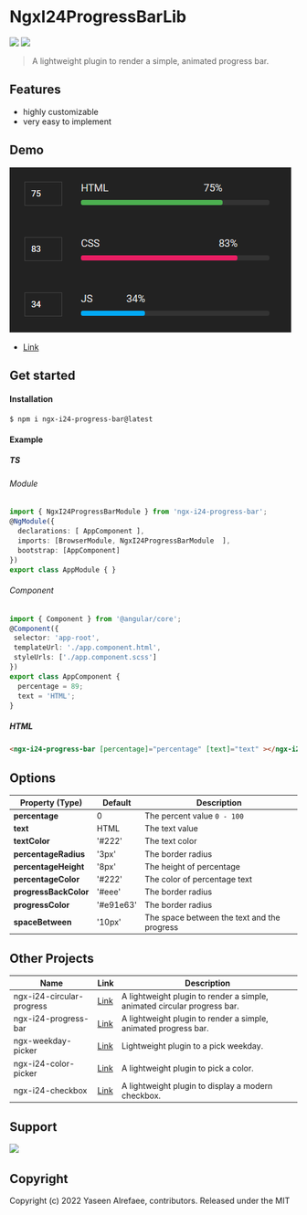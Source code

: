 # NgxI24ProgressBarLib
[![](https://img.shields.io/npm/v/ngx-i24-progress-bar)](https://www.npmjs.com/package/ngx-i24-progress-bar)
[![](https://img.shields.io/npm/l/ngx-i24-progress-bar)](https://www.npmjs.com/package/ngx-i24-progress-bar)

 >A lightweight plugin to render a simple, animated progress bar.
 
## Features

* highly customizable
* very easy to implement

## Demo

[![](https://raw.githubusercontent.com/yasref/ngx-i24-progress-bar-lib/master/projects/demo/images/dark.png)](https://stackblitz.com/edit/ngx-i24-progress-bar-demo)
* [Link](https://stackblitz.com/edit/ngx-i24-progress-bar-demo)

## Get started
#### Installation
```
$ npm i ngx-i24-progress-bar@latest
```
#### Example
##### TS
###### Module
```typescript 
import { NgxI24ProgressBarModule } from 'ngx-i24-progress-bar';
@NgModule({
  declarations: [ AppComponent ],
  imports: [BrowserModule, NgxI24ProgressBarModule  ],
  bootstrap: [AppComponent]
})
export class AppModule { }
```
 ###### Component
 ```typescript 
import { Component } from '@angular/core';
@Component({
  selector: 'app-root',
  templateUrl: './app.component.html',
  styleUrls: ['./app.component.scss']
})
export class AppComponent {
   percentage = 89;
   text = 'HTML';
}
```
##### HTML
```html 
<ngx-i24-progress-bar [percentage]="percentage" [text]="text" ></ngx-i24-progress-bar>
``` 

## Options

| Property (Type) | Default | Description|
| - | - | - |
| **percentage** | 0 | The percent value   `0 - 100` |
| **text** | HTML | The text value |
| **textColor** | '#222' | The text color |
| **percentageRadius** | '3px' | The border radius |
| **percentageHeight** | '8px' | The height of percentage |
| **percentageColor** | '#222' | The color of percentage text |
| **progressBackColor** | '#eee' | The border radius |
| **progressColor** | '#e91e63' | The border radius |
| **spaceBetween** | '10px' | The space between the text and the progress |

## Other Projects
| Name | Link | Description|
| - | - | - |
| ngx-i24-circular-progress | [Link](https://www.npmjs.com/package/ngx-i24-circular-progress) | A lightweight plugin to render a simple, animated circular progress bar.      |
| ngx-i24-progress-bar      | [Link](https://www.npmjs.com/package/ngx-i24-progress-bar)      | A lightweight plugin to render a simple, animated progress bar.               |
| ngx-weekday-picker        | [Link](https://www.npmjs.com/package/ngx-weekday-picker)        | Lightweight plugin to a pick weekday.                                         |
| ngx-i24-color-picker      | [Link](https://www.npmjs.com/package/ngx-i24-color-picker)      | A lightweight plugin to pick a color.                                         |
| ngx-i24-checkbox          | [Link](https://www.npmjs.com/package/ngx-i24-checkbox)      | A lightweight plugin to display a modern checkbox.                                |

## Support

[![](https://cdn.buymeacoffee.com/buttons/v2/default-yellow.png)](https://www.buymeacoffee.com/yaseenref)

## Copyright
Copyright (c) 2022 Yaseen Alrefaee, contributors. Released under the MIT
 